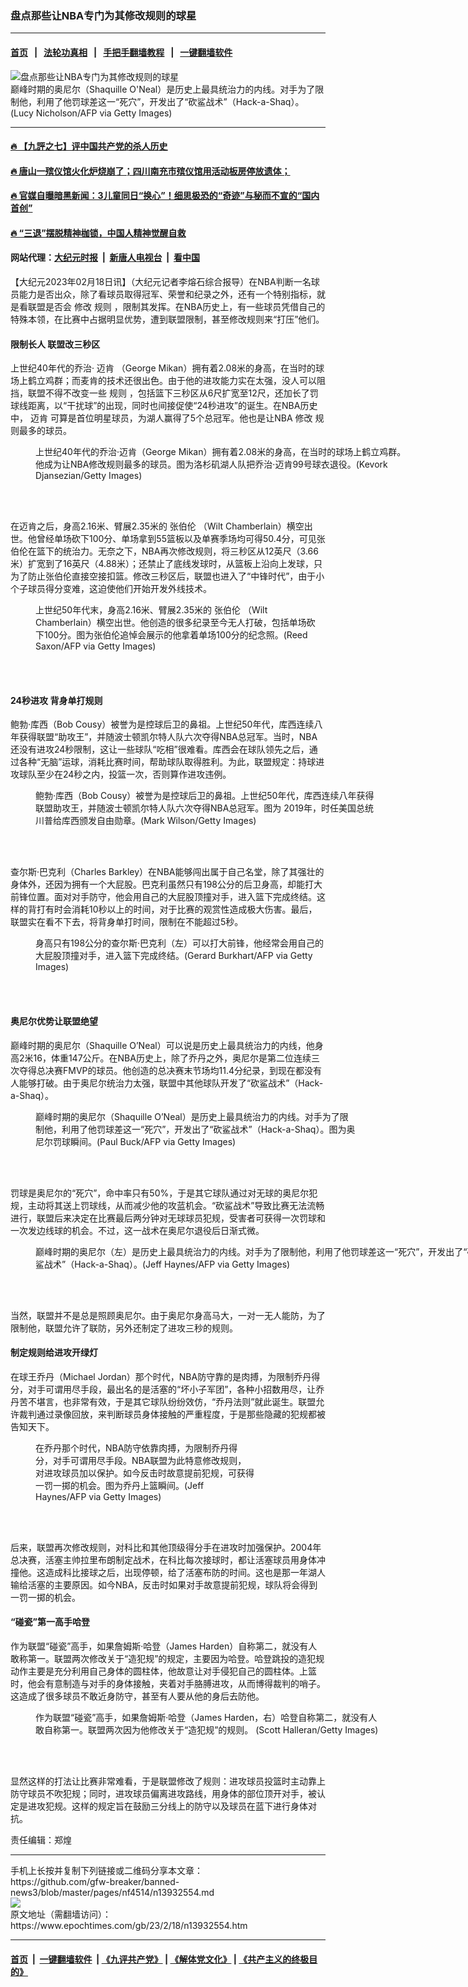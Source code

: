 ### 盘点那些让NBA专门为其修改规则的球星
------------------------

#### [首页](https://github.com/gfw-breaker/banned-news3/blob/master/README.md) &nbsp;&nbsp;|&nbsp;&nbsp; [法轮功真相](https://github.com/begood0513/basic/blob/master/README.md)  &nbsp;&nbsp;|&nbsp;&nbsp; [手把手翻墙教程](https://github.com/gfw-breaker/guides/wiki)  &nbsp;&nbsp;|&nbsp;&nbsp; [一键翻墙软件](https://github.com/gfw-breaker/nogfw/blob/master/README.md)  



<div><img alt="盘点那些让NBA专门为其修改规则的球星" class="attachment-djy_600_400 size-djy_600_400 wp-post-image" src="https://i.epochtimes.com/assets/uploads/2023/02/id13932571-GettyImages-1237584532-600x400.jpg"/>
<div class="caption">
 巅峰时期的奥尼尔（Shaquille O'Neal）是历史上最具统治力的内线。对手为了限制他，利用了他罚球差这一“死穴”，开发出了“砍鲨战术”（Hack-a-Shaq）。(Lucy Nicholson/AFP via Getty Images)
</div></div><hr/>

#### [ 🔥  【九評之七】评中国共产党的杀人历史](http://45.63.98.24:10000/videos/res1/news/../../res/jiuping/index.html?202302200440)

#### [ 🔥  唐山一殡仪馆火化炉烧崩了；四川南充市殡仪馆用活动板房停放遗体；](http://45.63.98.24:10000/videos/res1/news/../../res1/corona/index.html?202302200440)

#### [ 🔥  官媒自曝暗黑新闻：3儿童同日“换心”！细思极恐的“奇迹”与秘而不宣的“国内首创”](http://45.63.98.24:10000/videos/res1/news/../../res/Organs/index.html?202302200440)

#### [ 🔥  “三退”摆脱精神枷锁，中国人精神觉醒自救](http://45.63.98.24:10000/videos/res1/news/../../res1/tui/index.html?202302200440)

#### 网站代理：[大纪元时报](http://45.63.98.24:85/gb/?202302200440) &nbsp;|&nbsp; [新唐人电视台](http://45.63.98.24:8808/gb/?202302200440) &nbsp;|&nbsp; [看中国](http://45.63.98.24:8300/?202302200440)

<div><p>
 【大纪元2023年02月18日讯】（大纪元记者李熔石综合报导）在NBA判断一名球员能力是否出众，除了看球员取得冠军、荣誉和纪录之外，还有一个特别指标，就是看联盟是否会
 <ok href="https://www.epochtimes.com/gb/tag/%E4%BF%AE%E6%94%B9.html">
  修改
 </ok>
 <ok href="https://www.epochtimes.com/gb/tag/%E8%A7%84%E5%88%99.html">
  规则
 </ok>
 ，限制其发挥。在NBA历史上，有一些球员凭借自己的特殊本领，在比赛中占据明显优势，遭到联盟限制，甚至修改规则来“打压”他们。
</p>
<h4>
 限制长人 联盟改三秒区
</h4>
<p>
 上世纪40年代的乔治·
 <ok href="https://www.epochtimes.com/gb/tag/%E8%BF%88%E8%82%AF.html">
  迈肯
 </ok>
 （George Mikan）拥有着2.08米的身高，在当时的球场上鹤立鸡群；而麦肯的技术还很出色。由于他的进攻能力实在太强，没人可以阻挡，联盟不得不改变一些
 <ok href="https://www.epochtimes.com/gb/tag/%E8%A7%84%E5%88%99.html">
  规则
 </ok>
 ，包括篮下三秒区从6尺扩宽至12尺，还加长了罚球线距离，以“干扰球”的出现，同时也间接促使“24秒进攻”的诞生。在NBA历史中，
 <ok href="https://www.epochtimes.com/gb/tag/%E8%BF%88%E8%82%AF.html">
  迈肯
 </ok>
 可算是首位明星球员，为湖人赢得了5个总冠军。他也是让NBA
 <ok href="https://www.epochtimes.com/gb/tag/%E4%BF%AE%E6%94%B9.html">
  修改
 </ok>
 规则最多的球员。
</p>
<figure aria-describedby="caption-attachment-13932572" class="wp-caption aligncenter" id="attachment_13932572" style="width: 599px">
 <ok href=" https://i.epochtimes.com/assets/uploads/2023/02/id13932572-GettyImages-1244370551-597x400.jpg" rel="noreferrer noopener" target="_blank">
  <img alt="" class="wp-image-13932572" src="https://i.epochtimes.com/assets/uploads/2023/02/id13932572-GettyImages-1244370551-597x400.jpg"/>
 </ok>
 <br/><figcaption class="wp-caption-text" id="caption-attachment-13932572">
  上世纪40年代的乔治·迈肯（George Mikan）拥有着2.08米的身高，在当时的球场上鹤立鸡群。他成为让NBA修改规则最多的球员。图为洛杉矶湖人队把乔治·迈肯99号球衣退役。(Kevork Djansezian/Getty Images)
 </figcaption><br/>
</figure><br/>
<p>
 在迈肯之后，身高2.16米、臂展2.35米的
 <ok href="https://www.epochtimes.com/gb/tag/%E5%BC%A0%E4%BC%AF%E4%BC%A6.html">
  张伯伦
 </ok>
 （Wilt Chamberlain）横空出世。他曾经单场砍下100分、单场拿到55篮板以及单赛季场均可得50.4分，可见张伯伦在篮下的统治力。无奈之下，NBA再次修改规则，将三秒区从12英尺（3.66米）扩宽到了16英尺（4.88米）；还禁止了底线发球时，从篮板上沿向上发球，只为了防止张伯伦直接空接扣篮。修改三秒区后，联盟也进入了“中锋时代”，由于小个子球员得分变难，这迫使他们开始开发外线技术。
</p>
<figure aria-describedby="caption-attachment-13932568" class="wp-caption aligncenter" id="attachment_13932568" style="width: 453px">
 <ok href=" https://i.epochtimes.com/assets/uploads/2023/02/id13932568-GettyImages-52034684-453x400.jpg" rel="noreferrer noopener" target="_blank">
  <img alt="" class="size-medium_vertical wp-image-13932568" src="https://i.epochtimes.com/assets/uploads/2023/02/id13932568-GettyImages-52034684-453x400.jpg"/>
 </ok>
 <br/><figcaption class="wp-caption-text" id="caption-attachment-13932568">
  上世纪50年代末，身高2.16米、臂展2.35米的
  <ok href="https://www.epochtimes.com/gb/tag/%E5%BC%A0%E4%BC%AF%E4%BC%A6.html">
   张伯伦
  </ok>
  （Wilt Chamberlain）横空出世。他创造的很多纪录至今无人打破，包括单场砍下100分。图为张伯伦追悼会展示的他拿着单场100分的纪念照。(Reed Saxon/AFP via Getty Images)
 </figcaption><br/>
</figure><br/>
<h4>
 24秒进攻 背身单打规则
</h4>
<p>
 鲍勃·库西（Bob Cousy）被誉为是控球后卫的鼻祖。上世纪50年代，库西连续八年获得联盟“助攻王”，并随波士顿凯尔特人队六次夺得NBA总冠军。当时，NBA还没有进攻24秒限制，这让一些球队“吃相”很难看。库西会在球队领先之后，通过各种“无脑”运球，消耗比赛时间，帮助球队取得胜利。为此，联盟规定：持球进攻球队至少在24秒之内，投篮一次，否则算作进攻违例。
</p>
<figure aria-describedby="caption-attachment-13932570" class="wp-caption aligncenter" id="attachment_13932570" style="width: 553px">
 <ok href=" https://i.epochtimes.com/assets/uploads/2023/02/id13932570-GettyImages-1169638342-556x400.jpg" rel="noreferrer noopener" target="_blank">
  <img alt="" class="wp-image-13932570" src="https://i.epochtimes.com/assets/uploads/2023/02/id13932570-GettyImages-1169638342-556x400.jpg"/>
 </ok>
 <br/><figcaption class="wp-caption-text" id="caption-attachment-13932570">
  鲍勃·库西（Bob Cousy）被誉为是控球后卫的鼻祖。上世纪50年代，库西连续八年获得联盟助攻王，并随波士顿凯尔特人队六次夺得NBA总冠军。图为 2019年，时任美国总统川普给库西颁发自由勋章。(Mark Wilson/Getty Images)
 </figcaption><br/>
</figure><br/>
<p>
 查尔斯·巴克利（Charles Barkley）在NBA能够闯出属于自己名堂，除了其强壮的身体外，还因为拥有一个大屁股。巴克利虽然只有198公分的后卫身高，却能打大前锋位置。面对对手防守，他会用自己的大屁股顶撞对手，进入篮下完成终结。这样的背打有时会消耗10秒以上的时间，对于比赛的观赏性造成极大伤害。最后，联盟实在看不下去，将背身单打时间，限制在不能超过5秒。
</p>
<figure aria-describedby="caption-attachment-13932566" class="wp-caption aligncenter" id="attachment_13932566" style="width: 466px">
 <ok href=" https://i.epochtimes.com/assets/uploads/2023/02/id13932566-GettyImages-51621828-466x400.jpg" rel="noreferrer noopener" target="_blank">
  <img alt="" class="size-medium_vertical wp-image-13932566" src="https://i.epochtimes.com/assets/uploads/2023/02/id13932566-GettyImages-51621828-466x400.jpg"/>
 </ok>
 <br/><figcaption class="wp-caption-text" id="caption-attachment-13932566">
  身高只有198公分的查尔斯·巴克利（左）可以打大前锋，他经常会用自己的大屁股顶撞对手，进入篮下完成终结。(Gerard Burkhart/AFP via Getty Images)
 </figcaption><br/>
</figure><br/>
<h4>
 奥尼尔优势让联盟绝望
</h4>
<p>
 巅峰时期的奥尼尔（Shaquille O’Neal）可以说是历史上最具统治力的内线，他身高2米16，体重147公斤。在NBA历史上，除了乔丹之外，奥尼尔是第二位连续三次夺得总决赛FMVP的球员。他创造的总决赛末节场均11.4分纪录，到现在都没有人能够打破。由于奥尼尔统治力太强，联盟中其他球队开发了“砍鲨战术”（Hack-a-Shaq）。
</p>
<figure aria-describedby="caption-attachment-13932565" class="wp-caption aligncenter" id="attachment_13932565" style="width: 513px">
 <ok href=" https://i.epochtimes.com/assets/uploads/2023/02/id13932565-GettyImages-51602114-513x400.jpg" rel="noreferrer noopener" target="_blank">
  <img alt="" class="size-medium_vertical wp-image-13932565" src="https://i.epochtimes.com/assets/uploads/2023/02/id13932565-GettyImages-51602114-513x400.jpg"/>
 </ok>
 <br/><figcaption class="wp-caption-text" id="caption-attachment-13932565">
  巅峰时期的奥尼尔（Shaquille O’Neal）是历史上最具统治力的内线。对手为了限制他，利用了他罚球差这一“死穴”，开发出了“砍鲨战术”（Hack-a-Shaq）。图为奥尼尔罚球瞬间。(Paul Buck/AFP via Getty Images)
 </figcaption><br/>
</figure><br/>
<p>
 罚球是奥尼尔的“死穴”，命中率只有50%，于是其它球队通过对无球的奥尼尔犯规，主动将其送上罚球线，从而减少他的攻蓝机会。“砍鲨战术”导致比赛无法流畅进行，联盟后来决定在比赛最后两分钟对无球球员犯规，受害者可获得一次罚球和一次发边线球的机会。不过，这一战术在奥尼尔退役后日渐式微。
</p>
<figure aria-describedby="caption-attachment-13932583" class="wp-caption aligncenter" id="attachment_13932583" style="width: 709px">
 <ok href=" https://i.epochtimes.com/assets/uploads/2023/02/id13932583-GettyImages-71199314-709x400.jpg" rel="noreferrer noopener" target="_blank">
  <img alt="" class="size-medium_vertical wp-image-13932583" src="https://i.epochtimes.com/assets/uploads/2023/02/id13932583-GettyImages-71199314-709x400.jpg"/>
 </ok>
 <br/><figcaption class="wp-caption-text" id="caption-attachment-13932583">
  巅峰时期的奥尼尔（左）是历史上最具统治力的内线。对手为了限制他，利用了他罚球差这一“死穴”，开发出了“砍鲨战术”（Hack-a-Shaq）。(Jeff Haynes/AFP via Getty Images)
 </figcaption><br/>
</figure><br/>
<p>
 当然，联盟并不是总是照顾奥尼尔。由于奥尼尔身高马大，一对一无人能防，为了限制他，联盟允许了联防，另外还制定了进攻三秒的规则。
</p>
<h4>
 制定规则给进攻开绿灯
</h4>
<p>
 在球王乔丹（Michael Jordan）那个时代，NBA防守靠的是肉搏，为限制乔丹得分，对手可谓用尽手段，最出名的是活塞的“坏小子军团”，各种小招数用尽，让乔丹苦不堪言，也非常有效，于是其它球队纷纷效仿，“乔丹法则”就此诞生。联盟允许裁判通过录像回放，来判断球员身体接触的严重程度，于是那些隐藏的犯规都被告知天下。
</p>
<figure aria-describedby="caption-attachment-13932567" class="wp-caption aligncenter" id="attachment_13932567" style="width: 350px">
 <ok href=" https://i.epochtimes.com/assets/uploads/2023/02/id13932567-GettyImages-51654608-261x400.jpg" rel="noreferrer noopener" target="_blank">
  <img alt="" class="wp-image-13932567" src="https://i.epochtimes.com/assets/uploads/2023/02/id13932567-GettyImages-51654608-261x400.jpg"/>
 </ok>
 <br/><figcaption class="wp-caption-text" id="caption-attachment-13932567">
  在乔丹那个时代，NBA防守依靠肉搏，为限制乔丹得分，对手可谓用尽手段。NBA联盟为此特意修改规则，对进攻球员加以保护。如今反击时故意提前犯规，可获得一罚一掷的机会。图为乔丹上篮瞬间。(Jeff Haynes/AFP via Getty Images)
 </figcaption><br/>
</figure><br/>
<p>
 后来，联盟再次修改规则，对科比和其他顶级得分手在进攻时加强保护。2004年总决赛，活塞主帅拉里布朗制定战术，在科比每次接球时，都让活塞球员用身体冲撞他。这造成科比接球之后，出现停顿，给了活塞布防的时间。这也是那一年湖人输给活塞的主要原因。如今NBA，反击时如果对手故意提前犯规，球队将会得到一罚一掷的机会。
</p>
<h4>
 “碰瓷”第一高手哈登
</h4>
<p>
 作为联盟“碰瓷”高手，如果詹姆斯·哈登（James Harden）自称第二，就没有人敢称第一。联盟两次修改关于“造犯规”的规定，主要因为哈登。哈登跳投的造犯规动作主要是充分利用自己身体的圆柱体，他故意让对手侵犯自己的圆柱体。上篮时，他会有意制造与对手的身体接触，夹着对手胳膊进攻，从而博得裁判的哨子。这造成了很多球员不敢近身防守，甚至有人要从他的身后去防他。
</p>
<figure aria-describedby="caption-attachment-13932569" class="wp-caption aligncenter" id="attachment_13932569" style="width: 551px">
 <ok href=" https://i.epochtimes.com/assets/uploads/2023/02/id13932569-GettyImages-466933528-551x400.jpg" rel="noreferrer noopener" target="_blank">
  <img alt="" class="size-medium_vertical wp-image-13932569" src="https://i.epochtimes.com/assets/uploads/2023/02/id13932569-GettyImages-466933528-551x400.jpg"/>
 </ok>
 <br/><figcaption class="wp-caption-text" id="caption-attachment-13932569">
  作为联盟“碰瓷”高手，如果詹姆斯·哈登（James Harden，右）哈登自称第二，就没有人敢自称第一。联盟两次因为他修改关于“造犯规”的规则。 (Scott Halleran/Getty Images)
 </figcaption><br/>
</figure><br/>
<p>
 显然这样的打法让比赛非常难看，于是联盟修改了规则：进攻球员投篮时主动靠上防守球员不吹犯规；同时，进攻球员偏离进攻路线，用身体的部位顶开对手，被认定是进攻犯规。这样的规定旨在鼓励三分线上的防守以及球员在蓝下进行身体对抗。
</p>
<p>
 责任编辑：郑煌
</p>
</div>
<hr/>
手机上长按并复制下列链接或二维码分享本文章：<br/>
https://github.com/gfw-breaker/banned-news3/blob/master/pages/nf4514/n13932554.md <br/>
<a href='https://github.com/gfw-breaker/banned-news3/blob/master/pages/nf4514/n13932554.md'><img src='https://github.com/gfw-breaker/banned-news3/blob/master/pages/nf4514/n13932554.md.png'/></a> <br/>
原文地址（需翻墙访问）：https://www.epochtimes.com/gb/23/2/18/n13932554.htm


------------------------
#### [首页](https://github.com/gfw-breaker/banned-news3/blob/master/README.md) &nbsp;|&nbsp; [一键翻墙软件](https://github.com/gfw-breaker/nogfw/blob/master/README.md) &nbsp;| [《九评共产党》](https://github.com/gfw-breaker/9ping.md/blob/master/README.md#九评之一评共产党是什么) | [《解体党文化》](https://github.com/gfw-breaker/jtdwh.md/blob/master/README.md) | [《共产主义的终极目的》](https://github.com/gfw-breaker/gczydzjmd.md/blob/master/README.md)


<img src='http://gfw-breaker.win/banned-news3/pages/nf4514/n13932554.md' width='0px' height='0px'/>